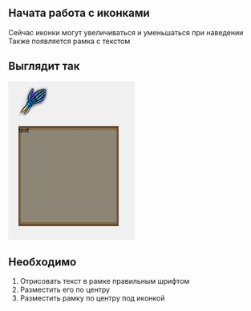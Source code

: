 ## Начата работа с иконками
Сейчас иконки могут увеличиваться и уменьшаться при наведении
Также появляется рамка с текстом

## Выглядит так
![](./visual/visual.png)

## Необходимо
1. Отрисовать текст в рамке правильным шрифтом
2. Разместить его по центру
3. Разместить рамку по центру под иконкой

